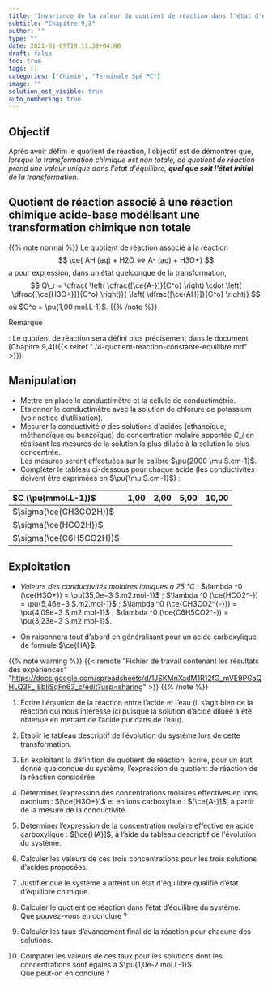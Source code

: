 ```yaml
---
title: "Invariance de la valeur du quotient de réaction dans l'état d'équilibre"
subtitle: "Chapitre 9,3"
author: ""
type: ""
date: 2021-01-09T19:11:38+04:00
draft: false
toc: true
tags: []
categories: ["Chimie", "Terminale Spé PC"]
image: ""
solution_est_visible: true
auto_numbering: true
---
```

## Objectif

Après avoir défini le quotient de réaction, l'objectif est de démontrer que, *lorsque la transformation chimique est non totale, ce quotient de réaction prend une valeur unique dans l'état d'équilibre, **quel que soit l'état initial** de la transformation*.

## Quotient de réaction associé à une réaction chimique acide-base modélisant une transformation chimique non totale

{{% note normal %}}
Le quotient de réaction associé à la réaction 
$$
    \ce{ AH (aq) + H2O <=> A- (aq) + H3O+}
$$
a pour expression, dans un état quelconque de la transformation, 
$$
    Q\_r = \dfrac{ \left( \dfrac{[\ce{A-}]}{C^o} \right) \cdot \left( \dfrac{[\ce{H3O+}]}{C^o} \right)}{ \left( \dfrac{[\ce{AH}]}{C^o} \right)}
$$
où $C^o = \pu{1,00 mol.L-1}$.
{{% /note %}}

Remarque

: Le quotient de réaction sera défini plus précisément dans le document [Chapitre 9,4]({{< relref "./4-quotient-reaction-constante-equilibre.md" >}}).

## Manipulation

- Mettre en place le conductimètre et la cellule de conductimétrie.
- Étalonner le conductimètre avec la solution de chlorure de potassium (voir notice d’utilisation).
- Mesurer la conductivité $\sigma$ des solutions d'acides (éthanoïque, méthanoïque ou benzoïque) de concentration molaire apportée $C\_i$ en réalisant les mesures de la solution la plus diluée à la solution la plus concentrée.\
Les mesures seront effectuées sur le calibre $\pu{2000 \mu S.cm-1}$.
- Compléter le tableau ci-dessous pour chaque acide (les conductivités doivent être exprimées en $\pu{\mu S.cm-1}$) :
<center>

| $C (\pu{mmol.L-1})$ | 1,00 | 2,00 | 5,00 | 10,00 |
| :--- | :---: | :---: | :---: | :---: |
| $\sigma(\ce{CH3CO2H})$ |  |  |  |  |
| $\sigma(\ce{HCO2H})$ |  |  |  |  |
| $\sigma(\ce{C6H5CO2H})$ |  |  |  |  |

</center>

## Exploitation

- *Valeurs des conductivités molaires ioniques à 25 °C :*
$\lambda ^0 (\ce{H3O+}) = \pu{35,0e−3 S.m2.mol-1}$ ; $\lambda ^0 (\ce{HCO2^-}) = \pu{5,46e−3 S.m2.mol-1}$ ; $\lambda ^0 (\ce{CH3CO2^{-}}) = \pu{4,09e−3 S.m2.mol-1}$ ; $\lambda ^0 (\ce{C6H5CO2^-}) = \pu{3,23e−3 S.m2.mol-1}$.

- On raisonnera tout d’abord en généralisant pour un acide carboxylique de formule $\ce{HA}$.

{{% note warning %}}
{{< remote "Fichier de travail contenant les résultats des expériences" "https://docs.google.com/spreadsheets/d/1JSKMnXadM1R12fG_mVE9PGaQHLQ3F_j8bIiSqFn63_c/edit?usp=sharing" >}}
{{% /note %}}

1. Écrire l'équation de la réaction entre l’acide et l’eau (il s’agit bien de la réaction qui nous intéresse ici puisque la solution d’acide diluée a été obtenue en mettant de l’acide pur dans de l’eau).

2. Établir le tableau descriptif de l’évolution du système lors de cette transformation.

3. En exploitant la définition du quotient de réaction, écrire, pour un état donné quelconque du système, l’expression du quotient de réaction de la réaction considérée.

4. Déterminer l’expression des concentrations molaires effectives en ions oxonium : $[\ce{H3O+}]$ et en ions carboxylate : $[\ce{A-}]$, à partir de la mesure de la conductivité.

5. Déterminer l’expression de la concentration molaire effective en acide carboxylique : $[\ce{HA}]$, à l’aide du tableau descriptif de l'évolution du système.

6. Calculer les valeurs de ces trois concentrations pour les trois solutions d’acides proposées.

7. Justifier que le système a atteint un état d'équilibre qualifié d’état d’équilibre chimique.

8. Calculer le quotient de réaction dans l’état d’équilibre du système.\
Que pouvez-vous en conclure ?

9. Calculer les taux d’avancement final de la réaction pour chacune des solutions.

10. Comparer les valeurs de ces taux pour les solutions dont les concentrations sont égales à $\pu{1,0e-2 mol.L-1}$.\
Que peut-on en conclure ?

